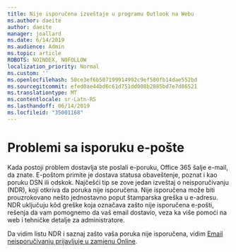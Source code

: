 ```yaml
---
title: Nije isporučena izveštaje u programu Outlook na Webu
ms.author: daeite
author: daeite
manager: joallard
ms.date: 6/14/2019
ms.audience: Admin
ms.topic: article
ROBOTS: NOINDEX, NOFOLLOW
localization_priority: Normal
ms.custom: ''
ms.openlocfilehash: 50ce3ef6b507199914992c9ef580fb14dae552bd
ms.sourcegitcommit: efed0ae44bd6c61d751dd008b2885bd7e7d86521
ms.translationtype: MT
ms.contentlocale: sr-Latn-RS
ms.lasthandoff: 06/14/2019
ms.locfileid: "35001168"
---
```

# <a name="issues-with-email-delivery"></a>Problemi sa isporuku e-pošte

Kada postoji problem dostavlja ste poslali e-poruku, Office 365 šalje e-mail, da znate. E-poštom primite je dostava statusa obaveštenje, poznat i kao poruku DSN ili odskok. Najčešći tip se zove jedan izveštaj o neisporučivanju (NDR), koji otkriva da poruka nije isporučena. Nije isporučena može biti prouzrokovano nešto jednostavno poput štamparska greška u e-adresu. NDR uključuju kôd greške koja označava zašto nije isporučena e-pošti, rešenja da vam pomognemo da vaš email dostavio, veza ka više pomoći na web i tehničke detalje za administratore.

Da vidim listu NDR i saznaj zašto vaša poruka nije isporučena, vidim [Email neisporučivanju prijavljuje u zamjenu Online](https://docs.microsoft.com/exchange/mail-flow-best-practices/non-delivery-reports-in-exchange-online/non-delivery-reports-in-exchange-online).